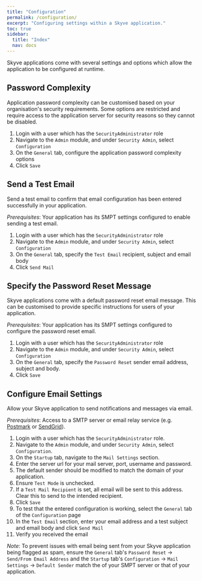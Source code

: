 ```yaml
---
title: "Configuration"
permalink: /configuration/
excerpt: "Configuring settings within a Skyve application."
toc: true
sidebar:
  title: "Index"
  nav: docs
---
```


Skyve applications come with several settings and options which allow the application to be configured at runtime.

## Password Complexity

Application password complexity can be customised based on your organisation's security requirements. Some options are restricted and require access to the application server for security reasons so they cannot be disabled.

1. Login with a user which has the `SecurityAdministrator` role
1. Navigate to the `Admin` module, and under `Security Admin`, select `Configuration`
1. On the `General` tab, configure the application password complexity options
1. Click `Save`

## Send a Test Email

Send a test email to confirm that email configuration has been entered successfully in your application.

_Prerequisites_: Your application has its SMPT settings configured to enable sending a test email.

1. Login with a user which has the `SecurityAdministrator` role
1. Navigate to the `Admin` module, and under `Security Admin`, select `Configuration`
1. On the `General` tab, specify the `Test Email` recipient, subject and email body
1. Click `Send Mail`

## Specify the Password Reset Message

Skyve applications come with a default password reset email message. This can be customised to provide specific instructions for users of your application.

_Prerequisites_: Your application has its SMPT settings configured to configure the password reset email.

1. Login with a user which has the `SecurityAdministrator` role
1. Navigate to the `Admin` module, and under `Security Admin`, select `Configuration`
1. On the `General` tab, specify the `Password Reset` sender email address, subject and body.
1. Click `Save`

## Configure Email Settings

Allow your Skyve application to send notifications and messages via email.

_Prerequisites_: Access to a SMTP server or email relay service (e.g. [Postmark](https://postmarkapp.com/) or [SendGrid](https://sendgrid.com/)).

1. Login with a user which has the `SecurityAdministrator` role.
1. Navigate to the `Admin` module, and under `Security Admin`, select `Configuration`.
1. On the `Startup` tab, navigate to the `Mail Settings` section.
1. Enter the server url for your mail server, port, username and password.
1. The default sender should be modified to match the domain of your application.
1. Ensure `Test Mode` is unchecked.
1. If a `Test Mail Recipient` is set, all email will be sent to this address. Clear this to send to the intended recipient.
1. Click `Save`
1. To test that the entered configuration is working, select the `General` tab of the `Configuration` page
1. In the `Test Email` section, enter your email address and a test subject and email body and click `Send Mail`
1. Verify you received the email

_Note_: To prevent issues with email being sent from your Skyve application being flagged as spam, ensure the `General` tab's `Password Reset` -> `Send/From Email Address` and the `Startup` tab's `Configuration` -> `Mail Settings` -> `Default Sender` match the of your SMPT server or that of your application.